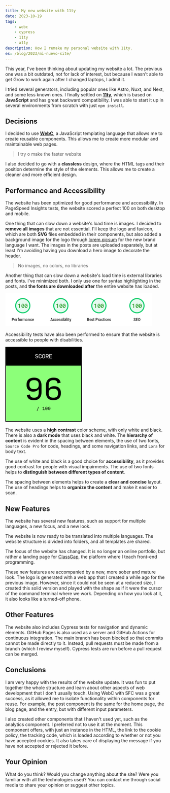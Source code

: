 ```yaml
---
title: My new website with 11ty
date: 2023-10-19
tags:
    - webc
    - cypress
    - 11ty
    - a11y
description: How I remake my personal website with 11ty.
es: /blog/2023/mi-nuevo-site/
---
```


This year, I've been thinking about updating my website a lot. The previous one was a bit outdated, not for lack of interest, but because I wasn't able to get Grow to work again after I changed laptops, I admit it.

I tried several generators, including popular ones like Astro, Nuxt, and Next, and some less known ones. I finally settled on **[11ty](//11ty.dev)**, which is based on **JavaScript** and has great backward compatibility. I was able to start it up in several environments from scratch with just `npm install`.

## Decisions

I decided to use **[WebC](//www.11ty.dev/docs/languages/webc/)**, a JavaScript templating language that allows me to create reusable components. This allows me to create more modular and maintainable web pages.

> I try o make the faster website

I also decided to go with a **classless** design, where the HTML tags and their position determine the style of the elements. This allows me to create a cleaner and more efficient design.

## Performance and Accessibility

The website has been optimized for good performance and accessibility. In PageSpeed Insights tests, the website scored a perfect 100 on both desktop and mobile.

One thing that can slow down a website's load time is images. I decided to **remove all images** that are not essential. I'll keep the logo and favicon, which are both **SVG** files embedded in their components, but also added a background image for the logo through [lorem.picsum](//picsum.photos) for the new brand language I want. The images in the posts are uploaded separately, but at least I'm avoiding having you download a hero image to decorate the header.

> No images, no colors, no libraries

Another thing that can slow down a website's load time is external libraries and fonts. I've minimized both. I only use one for syntax highlighting in the posts, and **the fonts are downloaded after** the entire website has loaded.

![Results of performance tests](./PageSpeedInsights.png)

Accessibility tests have also been performed to ensure that the website is accessible to people with disabilities.

![A good result in accessibility](./AccesibilityTest.png)

The website uses a **high contrast** color scheme, with only white and black. There is also a **dark mode** that uses black and white. The **hierarchy of content** is evident in the spacing between elements, the use of two fonts, `Source Code Pro` for code, headings, and some navigation links, and `Lora` for body text.

The use of white and black is a good choice for **accessibility**, as it provides good contrast for people with visual impairments. The use of two fonts helps to **distinguish between different types of content**.

The spacing between elements helps to create a **clear and concise** layout. The use of headings helps to **organize the content** and make it easier to scan.

## New Features

The website has several new features, such as support for multiple languages, a new focus, and a new look.

The website is now ready to be translated into multiple languages. The website structure is divided into folders, and all templates are shared.

The focus of the website has changed. It is no longer an online portfolio, but rather a landing page for [ClassGap](//www.classgap.com/me/tomas-cornelles), the platform where I teach front-end programming.

These new features are accompanied by a new, more sober and mature look. The logo is generated with a web app that I created a while ago for the previous image. However, since it could not be seen at a reduced size, I created this solid version and played with the shape as if it were the cursor of the command terminal where we work. Depending on how you look at it, it also looks like a turned-off phone.

## Other Features

The website also includes Cypress tests for navigation and dynamic elements. GitHub Pages is also used as a server and GitHub Actions for continuous integration. The main branch has been blocked so that commits cannot be made directly to it. Instead, pull requests must be made from a branch (which I review myself). Cypress tests are run before a pull request can be merged.

## Conclusions

I am very happy with the results of the website update. It was fun to put together the whole structure and learn about other aspects of web development that I don't usually touch. Using WebC with SFC was a great success, as it allowed me to isolate functionality within components for reuse. For example, the post component is the same for the home page, the blog page, and the entry, but with different input parameters.

I also created other components that I haven't used yet, such as the analytics component. I preferred not to use it at the moment. This component offers, with just an instance in the HTML, the link to the cookie policy, the tracking code, which is loaded according to whether or not you have accepted cookies. It also takes care of displaying the message if you have not accepted or rejected it before.

## Your Opinion

What do you think? Would you change anything about the site? Were you familiar with all the technologies used? You can contact me through social media to share your opinion or suggest other topics.

